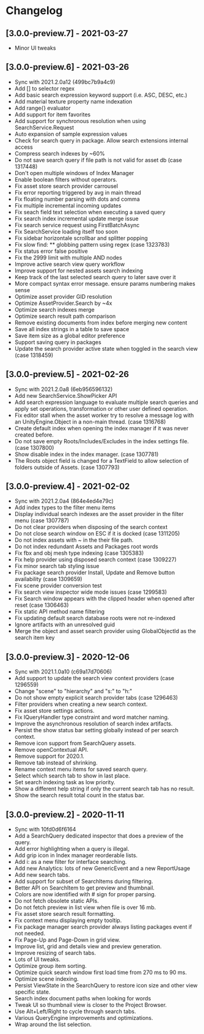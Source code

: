 # Changelog

## [3.0.0-preview.7] - 2021-03-27
- Minor UI tweaks

## [3.0.0-preview.6] - 2021-03-26
- Sync with 2021.2.0a12 (499bc7b9a4c9)
- Add [] to selector regex
- Add basic search expression keyword support (i.e. ASC, DESC, etc.)
- Add material texture property name indexation
- Add range{} evaluator
- Add support for item favorites
- Add support for synchronous resolution when using SearchService.Request
- Auto expansion of sample expression values
- Check for search query in package. Allow search extensions internal access
- Compress search indexes by ~60%
- Do not save search query if file path is not valid for asset db (case 1317448)
- Don't open multiple windows of Index Manager
- Enable boolean filters without operators.
- Fix asset store search provider carrousel
- Fix error reporting triggered by avg in main thread
- Fix floating number parsing with dots and comma
- Fix multiple incremental incoming updates
- Fix seach field text selection when executing a saved query
- Fix search index incremental update merge issue
- Fix search service request using FirstBatchAsync
- Fix SearchService loading itself too soon
- Fix sidebar horizontale scrollbar and splitter popping
- Fix slow find: ** globbing pattern using regex (case 1323783)
- Fix status error false positive
- Fix the 2999 limit with multiple AND nodes
- Improve active search view query workflow
- Improve support for nested assets search indexing
- Keep track of the last selected search query to later save over it
- More compact syntax error message. ensure params numbering makes sense
- Optimize asset provider GID resolution
- Optimize AssetProvider.Search by ~4x
- Optimize search indexes merge
- Optimize search result path comparison
- Remove existing documents from index before merging new content
- Save all index strings in a table to save space
- Save item size as a global editor preference
- Support saving query in packages
- Update the search provider active state when toggled in the search view (case 1318459)

## [3.0.0-preview.5] - 2021-02-26
- Sync with 2021.2.0a8 (6eb956596132)
- Add new SearchService.ShowPicker API
- Add search expression language to evaluate multiple search queries and apply set operations, transformation or other user defined operation.
- Fix editor stall when the asset worker try to resolve a message log with an UnityEngine.Object in a non-main thread. (case 1316768)
- Create default index when opening the index manager if it was never created before.
- Do not save empty Roots/Includes/Excludes in the index settings file. (case 1307800)
- Show disable index in the index manager. (case 1307781)
- The Roots object field is changed for a TextField to allow selection of folders outside of Assets. (case 1307793)

## [3.0.0-preview.4] - 2021-02-02
- Sync with 2021.2.0a4 (864e4ed4e79c)
- Add index types to the filter menu items
- Display individual search indexes are the asset provider in the filter menu (case 1307787)
- Do not clear providers when disposing of the search context
- Do not close search window on ESC if it is docked (case 1311205)
- Do not index assets with ~ in the their file path.
- Do not index redundant Assets and Packages root words
- Fix fbx and obj mesh type indexing (case 1305383)
- Fix help provider using disposed search context (case 1309227)
- Fix minor search tab styling issue
- Fix package search provider Install, Update and Remove button availability (case 1309659)
- Fix scene provider conversion test
- Fix search view inspector wide mode issues (case 1299583)
- Fix Search window appears with the clipped header when opened after reset (case 1306463)
- Fix static API method name filtering
- Fix updating default search database roots were not re-indexed
- Ignore artifacts with an unresolved guid
- Merge the object and asset search provider using GlobalObjectId as the search item key

## [3.0.0-preview.3] - 2020-12-06
- Sync with 2021.1.0a10 (c69a17d70606)
- Add support to update the search view context providers (case 1296559)
- Change "scene" to "hierarchy" and "s:" to "h:"
- Do not show empty explicit search provider tabs (case 1296463)
- Filter providers when creating a new search context.
- Fix asset store settings actions.
- Fix IQueryHandler type constraint and word matcher naming.
- Improve the asynchronous resolution of search index artifacts.
- Persist the show status bar setting globally instead of per search context.
- Remove icon support from SearchQuery assets.
- Remove openContextual API.
- Remove support for 2020.1.
- Remove tab instead of shrinking.
- Rename context menu items for saved search query.
- Select which search tab to show in last place.
- Set search indexing task as low priority.
- Show a different help string if only the current search tab has no result.
- Show the search result total count in the status bar.

## [3.0.0-preview.2] - 2020-11-11
- Sync with 10fd0d6f6164
- Add a SearchQuery dedicated inspector that does a preview of the query.
- Add error highlighting when a query is illegal.
- Add grip icon in Index manager reorderable lists.
- Add i: as a new filter for interface searching.
- Add new Analytics: lots of new GenericEvent and a new ReportUsage
- Add new search tabs.
- Add support for subset of SearchItems during filtering.
- Better API on SearchItem to get preview and thumbnail.
- Colors are now identified with # sign for proper parsing.
- Do not fetch obsolete static APIs.
- Do not fetch preview in list view when file is over 16 mb.
- Fix asset store search result formatting.
- Fix context menu displaying empty tooltip.
- Fix package manager search provider always listing packages event if not needed.
- Fix Page-Up and Page-Down in grid view.
- Improve list, grid and details view and preview generation.
- Improve resizing of search tabs.
- Lots of UI tweaks.
- Optimize group item sorting.
- Optimize quick search window first load time from 270 ms to 90 ms.
- Optimize scene indexing.
- Persist ViewState in the SearchQuery to restore icon size and other view specific state.
- Search index document paths when looking for words
- Tweak UI so thumbnail view is closer to the Project Browser.
- Use Alt+Left/Right to cycle through search tabs.
- Various QueryEngine improvements and optimizations.
- Wrap around the list selection.
